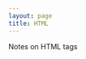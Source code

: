 ```yaml
---
layout: page
title: HTML
---
```


Notes on HTML tags






























































































































 


